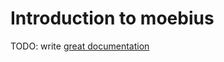 # Introduction to moebius

TODO: write [great documentation](http://jacobian.org/writing/what-to-write/)
